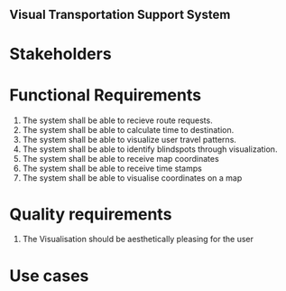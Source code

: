 ## Visual Transportation Support System 



# Stakeholders

# Functional Requirements
1. The system shall be able to recieve route requests.
2. The system shall be able to calculate time to destination.
3. The system shall be able to visualize user travel patterns.
4. The system shall be able to identify blindspots through visualization. 
5. The system shall be able to receive map coordinates
6. The system shall be able to receive time stamps
7. The system shall be able to visualise coordinates on a map


# Quality requirements
1. The Visualisation should be aesthetically pleasing for the user

# Use cases




